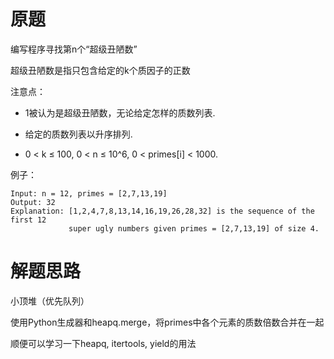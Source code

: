 # 原题
编写程序寻找第n个“超级丑陋数”

超级丑陋数是指只包含给定的k个质因子的正数

注意点：

  - 1被认为是超级丑陋数，无论给定怎样的质数列表.

  - 给定的质数列表以升序排列.

  - 0 < k ≤ 100, 0 < n ≤ 10^6, 0 < primes[i] < 1000.

例子：

```
Input: n = 12, primes = [2,7,13,19]
Output: 32 
Explanation: [1,2,4,7,8,13,14,16,19,26,28,32] is the sequence of the first 12 
             super ugly numbers given primes = [2,7,13,19] of size 4.
```

# 解题思路
小顶堆（优先队列）

使用Python生成器和heapq.merge，将primes中各个元素的质数倍数合并在一起

顺便可以学习一下heapq, itertools, yield的用法
